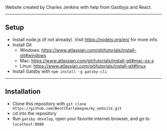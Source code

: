 Website created by Charles Jenkins with help from Gastbyjs and React.

---
Setup
---

- Install node.js (if not already). Visit https://nodejs.org/en/ for more info.
- Install Git
    - Windows: https://www.atlassian.com/git/tutorials/install-git#windows
    - Mac: https://www.atlassian.com/git/tutorials/install-git#mac-os-x
    - Linux: https://www.atlassian.com/git/tutorials/install-git#linux
- Install Gatsby with `npm install -g gatsby-cli`

---
Installation
---

- Clone this repository with `git clone https://github.com/BestCharlemagne/my_website.git`
- cd into the repository
- Run `gatsby develop`, open your favorite internet browser, and go to `localhost:8080`
